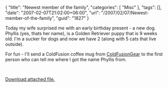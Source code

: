 {
	"title": "Newest member of the family",
	"categories": [
		"Misc"
	],
	"tags": [],
	"date": "2007-02-07T21:02:00+06:00",
	"url": "/2007/02/07/Newest-member-of-the-family",
	"guid": "1827"
}

Today my wife surprised me with an early birthday present - a new dog. Phyllis (yes, thats her name), is a Golden Retriever puppy that is 9 weeks old. I'm a sucker for dogs and now we have 2 (along with 5 cats that live outside). 

For fun - I'll send a ColdFusion coffee mug from <a href="http://coldfusiongear.com/cfgear/index.cfm">ColdFusionGear</a> to the first person who can tell me where I got the name Phyllis from.

<br clear="left" /><p><a href='enclosures/D%3A%5Cwebsites%5Cdev%2Ecamdenfamily%2Ecom%5Cenclosures%2Fphyllis%2Ejpg'>Download attached file.</a></p>